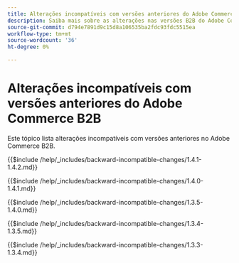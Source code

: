```yaml
---
title: Alterações incompatíveis com versões anteriores do Adobe Commerce B2B
description: Saiba mais sobre as alterações nas versões B2B do Adobe Commerce que podem exigir a atualização do código personalizado.
source-git-commit: d794e7891d9c15d8a106535ba2fdc93fdc5515ea
workflow-type: tm+mt
source-wordcount: '36'
ht-degree: 0%

---
```


# Alterações incompatíveis com versões anteriores do Adobe Commerce B2B

Este tópico lista alterações incompatíveis com versões anteriores no Adobe Commerce B2B.

{{$include /help/_includes/backward-incompatible-changes/1.4.1-1.4.2.md}}

{{$include /help/_includes/backward-incompatible-changes/1.4.0-1.4.1.md}}

{{$include /help/_includes/backward-incompatible-changes/1.3.5-1.4.0.md}}

{{$include /help/_includes/backward-incompatible-changes/1.3.4-1.3.5.md}}

{{$include /help/_includes/backward-incompatible-changes/1.3.3-1.3.4.md}}
